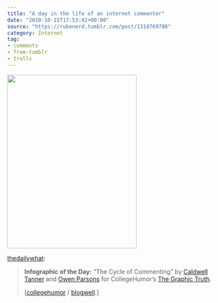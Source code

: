 ```yaml
---
title: "A day in the life of an internet commenter"
date: "2010-10-15T17:53:42+00:00"
source: "https://rubenerd.tumblr.com/post/1318769788"
category: Internet
tag:
- comments
- from-tumblr
- trolls
---
```

<p><img src="https://rubenerd.com/files/museum/tumblr_la8qgnWl9K1qasthro1.jpg" alt="" srcset="https://rubenerd.com/files/museum/tumblr_la8qgnWl9K1qasthro1.jpg 1x, https://rubenerd.com/files/museum/tumblr_la8qgnWl9K1qasthro1@2x.jpg 2x" style="width:300px; height:402px;" /></p>

<p><a href="http://thedailywh.at/post/1314684643/infographic-of-the-day-the-cycle-of-commenting">thedailywhat</a>:</p>
<blockquote>
<p><strong>Infographic of the Day:</strong> “The Cycle of Commenting” by <a href="http://loldwell.com">Caldwell Tanner</a> and <a href="http://www.owenparsons.net/">Owen Parsons</a> for CollegeHumor’s <a href="http://www.collegehumor.com/articles/column/the-graphic-truth">The Graphic Truth</a>.</p>
<p>[<a href="http://blog.collegehumor.com/post/1307002737/the-graphic-truth">collegehumor</a> / <a href="http://blogwell.tumblr.com/">blogwell</a>.]</p>
</blockquote>

